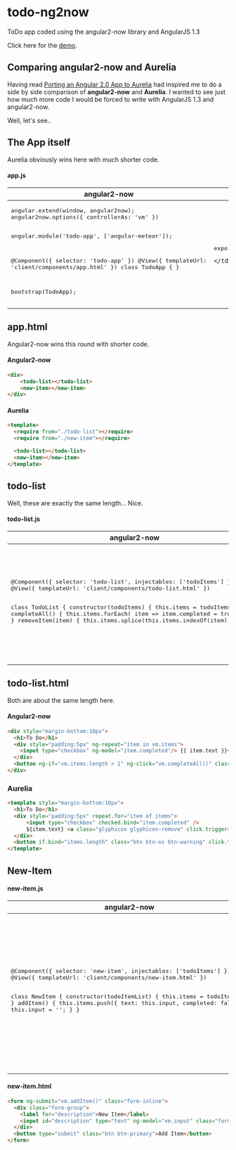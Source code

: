 # todo-ng2now
ToDo app coded using the angular2-now library and AngularJS 1.3

Click here for the [demo](http://todo-ng2now.meteor.com/).

## Comparing angular2-now and Aurelia

Having read [Porting an Angular 2.0 App to Aurelia](http://blog.durandal.io/2015/05/20/porting-an-angular-2-0-app-to-aurelia/) had inspired me to do a side by side comparison of **angular2-now** and **Aurelia**. I wanted to see just how much more code I would be forced to write with AngularJS 1.3 and angular2-now. 

Well, let's see..

## The App itself

Aurelia obviously wins here with much shorter code.

#### app.js

<table>
<thead>
  <tr>
    <th>
      angular2-now<br>
    </th>
    <th>
      Aurelia<br>
    </th>
  </tr>
</thead>
  <tr>
    <td>
<pre>
angular.extend(window, angular2now);
angular2now.options({ controllerAs: 'vm' })

angular.module('todo-app', ['angular-meteor']);

@Component({ selector: 'todo-app' })
@View({ templateUrl: 'client/components/app.html' })
class TodoApp { }

bootstrap(TodoApp);
</pre>
    </td>
    <td>
<pre>
export class TodoApp {}  
</pre>
    </td>
  </tr>
</table>

## app.html

Angular2-now wins this round with shorter code.

#### Angular2-now
```html
<div>  
    <todo-list></todo-list>
    <new-item></new-item>
</div>
```

#### Aurelia
```html
<template>  
  <require from="./todo-list"></require>
  <require from="./new-item"></require>

  <todo-list></todo-list>
  <new-item></new-item>
</template>
```

## todo-list

Well, these are exactly the same length... Nice.

#### todo-list.js

<table>
<thead>
  <tr>
    <th>
      angular2-now<br>
    </th>
    <th>
      Aurelia<br>
    </th>
  </tr>
</thead>
  <tr>
    <td>
<pre>
@Component({ selector: 'todo-list', injectables: ['todoItems'] })
@View({ templateUrl: 'client/components/todo-list.html' })

class TodoList {
    constructor(todoItems) {
        this.items = todoItems;
    }
    completeAll() {
        this.items.forEach( item => item.completed = true );
    }
    removeItem(item) {
        this.items.splice(this.items.indexOf(item), 1);
    }
}
</pre>
    </td>
    <td>
<pre>
import {TodoItems} from 'services/todo-items';

export class TodoList {  
  static inject = [TodoItems];
  constructor(todoitems) {
    this.items = todoitems.items;
  }
  completeAll() {
    this.items.forEach(item => item.completed = true);
  }
  removeItem(item) {
    this.items.splice(this.items.indexOf(item), 1);
  }
}
</pre>
    </td>
  </tr>
</table>

## todo-list.html

Both are about the same length here.

#### Angular2-now

```html
<div style="margin-bottom:10px">
  <h1>To Do</h1>
  <div style="padding:5px" ng-repeat="item in vm.items">
    <input type="checkbox" ng-model="item.completed"/> {{ item.text }}<a ng-click="vm.removeItem(item)" class="glyphicon glyphicon-remove"></a>
  </div>
  <button ng-if="vm.items.length > 1" ng-click="vm.completeAll()" class="btn btn-xs btn-warning">Complete All</button>
</div>
```

### Aurelia
```html
<template style="margin-bottom:10px">  
  <h1>To Do</h1>
  <div style="padding:5px" repeat.for="item of items">  
      <input type="checkbox" checked.bind="item.completed" />
      ${item.text} <a class="glyphicon glyphicon-remove" click.trigger="$parent.removeItem(item)"></a>
  </div>
  <button if.bind="items.length" class="btn btn-xs btn-warning" click.trigger="completeAll()">Complete All</button>
</template>  
```

## New-Item

#### new-item.js

<table>
<thead>
  <tr>
    <th>
      angular2-now<br>
    </th>
    <th>
      Aurelia<br>
    </th>
  </tr>
</thead>
  <tr>
    <td>
<pre>
@Component({ selector: 'new-item', injectables: ['todoItems'] })
@View({ templateUrl: 'client/components/new-item.html' })

class NewItem {
	constructor(todoItemList) {
        this.items = todoItemList
	}
	addItem() {
		this.items.push({
			text: this.input,
			completed: false
		})
		this.input = '';
	}
}
</pre>
    </td>
    <td>
<pre>
import {TodoItems} from 'services/todo-items';

export class NewItem {  
  static inject = [TodoItems];
  constructor(todoitems) {
    this.items = todoitems.items;
  }
  keyPressed($event) {
    if($event.which === 13) {
      this.addItem(this.value);
    }
  }
  addItem(input) {
    this.items.push({
      text: this.value,
      completed: false
    })
    this.value = '';
  }
}
</pre>
    </td>
  </tr>
</table>

#### new-item.html

```html
<form ng-submit="vm.addItem()" class="form-inline">
  <div class="form-group">
    <label for="description">New Item</label>
    <input id="description" type="text" ng-model="vm.input" class="form-control"/>
  </div>
  <button type="submit" class="btn btn-primary">Add Item</button>
</form>
```
